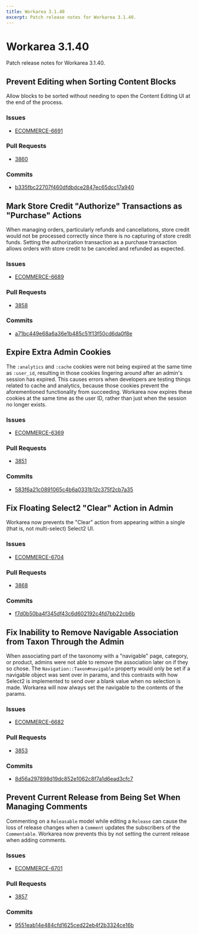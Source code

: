 ```yaml
---
title: Workarea 3.1.40
excerpt: Patch release notes for Workarea 3.1.40.
---
```


# Workarea 3.1.40

Patch release notes for Workarea 3.1.40.

## Prevent Editing when Sorting Content Blocks

Allow blocks to be sorted without needing to open the Content Editing UI
at the end of the process.

### Issues

- [ECOMMERCE-6691](https://jira.tools.weblinc.com/browse/ECOMMERCE-6691)

### Pull Requests

- [3860](https://stash.tools.weblinc.com/projects/WL/repos/workarea/pull-requests/3860/overview)

### Commits

- [b335fbc22707f460dfdbdce2847ec65dcc17a940](https://stash.tools.weblinc.com/projects/WL/repos/workarea/commits/b335fbc22707f460dfdbdce2847ec65dcc17a940)

## Mark Store Credit "Authorize" Transactions as "Purchase" Actions

When managing orders, particularly refunds and cancellations, store
credit would not be processed correctly since there is no capturing
of store credit funds. Setting the authorization transaction as a
purchase transaction allows orders with store credit to be canceled
and refunded as expected.

### Issues

- [ECOMMERCE-6689](https://jira.tools.weblinc.com/browse/ECOMMERCE-6689)

### Pull Requests

- [3858](https://stash.tools.weblinc.com/projects/WL/repos/workarea/pull-requests/3858/overview)

### Commits

- [a71bc449e68a6a36e1b485c51f13f50cd6da0f8e](https://stash.tools.weblinc.com/projects/WL/repos/workarea/commits/a71bc449e68a6a36e1b485c51f13f50cd6da0f8e)

## Expire Extra Admin Cookies

The `:analytics` and `:cache` cookies were not being expired at the
same time as `:user_id`, resulting in those cookies lingering around
after an admin's session has expired. This causes errors when developers
are testing things related to cache and analytics, because those cookies
prevent the aforementioned functionality from succeeding. Workarea now
expires these cookies at the same time as the user ID, rather than just
when the session no longer exists.

### Issues

- [ECOMMERCE-6369](https://jira.tools.weblinc.com/browse/ECOMMERCE-6369)

### Pull Requests

- [3851](https://stash.tools.weblinc.com/projects/WL/repos/workarea/pull-requests/3851/overview)

### Commits

- [583f6a21c0891065c4b6a0331b12c375f2cb7a35](https://stash.tools.weblinc.com/projects/WL/repos/workarea/commits/583f6a21c0891065c4b6a0331b12c375f2cb7a35)

## Fix Floating Select2 "Clear" Action in Admin

Workarea now prevents the "Clear" action from appearing within a single (that
is, not multi-select) Select2 UI.

### Issues

- [ECOMMERCE-6704](https://jira.tools.weblinc.com/browse/ECOMMERCE-6704)

### Pull Requests

- [3868](https://stash.tools.weblinc.com/projects/WL/repos/workarea/pull-requests/3868/overview)

### Commits

- [f7d0b50ba4f345df43c6d602192c4fd7bb22cb6b](https://stash.tools.weblinc.com/projects/WL/repos/workarea/commits/f7d0b50ba4f345df43c6d602192c4fd7bb22cb6b)

## Fix Inability to Remove Navigable Association from Taxon Through the Admin

When associating part of the taxonomy with a "navigable" page, category,
or product, admins were not able to remove the association later on if
they so chose. The `Navigation::Taxon#navigable` property would only be
set if a navigable object was sent over in params, and this contrasts
with how Select2 is implemented to send over a blank value when no
selection is made. Workarea will now always set the navigable to the
contents of the params.

### Issues

- [ECOMMERCE-6682](https://jira.tools.weblinc.com/browse/ECOMMERCE-6682)

### Pull Requests

- [3853](https://stash.tools.weblinc.com/projects/WL/repos/workarea/pull-requests/3853/overview)

### Commits

- [8d56a297898d19dc852e1062c8f7a1d6ead3cfc7](https://stash.tools.weblinc.com/projects/WL/repos/workarea/commits/8d56a297898d19dc852e1062c8f7a1d6ead3cfc7)

## Prevent Current Release from Being Set When Managing Comments

Commenting on a `Releasable` model while editing a `Release` can cause
the loss of release changes when a `Comment` updates the subscribers of the
`Commentable`. Workarea now prevents this by not setting the current release
when adding comments.

### Issues

- [ECOMMERCE-6701](https://jira.tools.weblinc.com/browse/ECOMMERCE-6701)

### Pull Requests

- [3857](https://stash.tools.weblinc.com/projects/WL/repos/workarea/pull-requests/3857/overview)

### Commits

- [9551eab14e484cfd1625ced22eb4f2b3324ce16b](https://stash.tools.weblinc.com/projects/WL/repos/workarea/commits/9551eab14e484cfd1625ced22eb4f2b3324ce16b)

